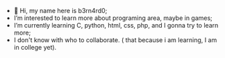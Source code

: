 - 👋 Hi, my name here is b3rn4rd0;
- I’m interested to learn more about programing area, maybe in games; 
- I’m currently learning C, python, html, css, php, and I gonna try to learn more;
- I don't know with who to collaborate. ( that because i am learning, I am in college yet). 
